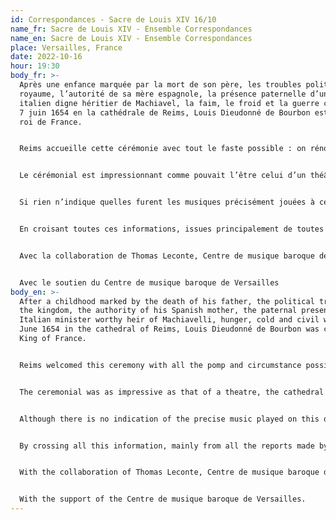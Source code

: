 ```yaml
---
id: Correspondances - Sacre de Louis XIV 16/10
name_fr: Sacre de Louis XIV - Ensemble Correspondances
name_en: Sacre de Louis XIV - Ensemble Correspondances
place: Versailles, France
date: 2022-10-16
hour: 19:30
body_fr: >-
  Après une enfance marquée par la mort de son père, les troubles politiques du
  royaume, l’autorité de sa mère espagnole, la présence paternelle d’un ministre
  italien digne héritier de Machiavel, la faim, le froid et la guerre civile, le
  7 juin 1654 en la cathédrale de Reims, Louis Dieudonné de Bourbon est sacré
  roi de France.


  Reims accueille cette cérémonie avec tout le faste possible : on rénove d’urgence les rues, on prépare des logements pour la grande assemblée qui s’annonce, on restaure des ponts, on achemine toutes sortes de victuailles, de meubles, de tapisseries… Reims sera pour quelques jours le centre d’un royaume qui se reconstruit autour du jeune roi de 16 ans.


  Le cérémonial est impressionnant comme pouvait l’être celui d’un théâtre, la cathédrale de Reims est apprêtée de tapisseries, tapis, tribunes, et d’un trône sur le jubé ; tous les grands du royaume de France, mais aussi les souverains d’Europe, sont présents et dès l’aube installés à leur place. Tous avaient en tête ce *Ballet royal de la Nuit*, en février 1653, dont la splendeur inouïe avait consacré « le plus grand roi du monde » dans les esprits. À ce couronnement symbolique et profane, répond maintenant ce véritable sacre devant Dieu : les ors, les machines et les costumes laissent place à la mise en scène du trône, de la somptueuse couronne, de l’hermine, du sceptre et de la main de justice, aux processions des plus prestigieux personnages du royaume, accompagnés de volées de cloches et de sonneries de hautbois.


  Si rien n’indique quelles furent les musiques précisément jouées à cette occasion, on peut retracer au fil d’une minutieuse enquête un grand nombre d’indices : le déroulement de la cérémonie, les textes chantés, les différents corps de musique présents, les instruments mobilisés, le nombre des interprètes, leur emplacement dans la cathédrale et les types de musique.


  En croisant toutes ces informations, issues principalement de toutes les relations faites par les contemporains, officielles ou non, parfois extrêmement détaillées, avec les sources musicales de ce temps, notamment le Manuscrit Deslauriers et le Manuscrit de Tours, nous proposons aujourd’hui, avec l’aide précieuse du musicologue Thomas Leconte, un sacre de Louis XIV en musique, ouvrant les oreilles du mélomane du XXIè siècle sur des trésors de polyphonies des temps passés.


  Avec la collaboration de Thomas Leconte, Centre de musique baroque de Versailles (pôle recherche du CMBV, équipe du CESR – UMR7323).


  Avec le soutien du Centre de musique baroque de Versailles
body_en: >-
  After a childhood marked by the death of his father, the political troubles of
  the kingdom, the authority of his Spanish mother, the paternal presence of an
  Italian minister worthy heir of Machiavelli, hunger, cold and civil war, on 7
  June 1654 in the cathedral of Reims, Louis Dieudonné de Bourbon was crowned
  King of France.


  Reims welcomed this ceremony with all the pomp and circumstance possible: the streets were urgently renovated, accommodation was prepared for the great assembly that was about to take place, bridges were restored, and all sorts of victuals, furniture and tapestries were transported... Reims was to be the centre of a kingdom that was being rebuilt around the young 16-year-old king for several days.


  The ceremonial was as impressive as that of a theatre, the cathedral of Reims was decorated with tapestries, carpets, stands and a throne on the rood screen; all the great men of the kingdom of France, but also the sovereigns of Europe, were present and installed in their places at dawn. They all had in mind the Royal Ballet of the Night, in February 1653, whose unprecedented splendour had consecrated "the greatest king in the world" in people's minds. This symbolic and secular coronation was now replaced by a real coronation before God: the gold, the machines and the costumes gave way to the staging of the throne, the sumptuous crown, the ermine, the sceptre and the hand of justice, and the processions of the most prestigious figures in the kingdom, accompanied by volleys of bells and the ringing of oboes.


  Although there is no indication of the precise music played on this occasion, a large number of clues can be traced through a meticulous investigation: the course of the ceremony, the texts sung, the different musical groups present, the instruments used, the number of performers, their location in the cathedral and the types of music.


  By crossing all this information, mainly from all the reports made by contemporaries, official or not, sometimes extremely detailed, with the musical sources of that time, in particular the Deslauriers Manuscript and the Tours Manuscript, we propose today, with the precious help of the musicologist Thomas Leconte, a coronation of Louis XIV in music, opening the ears of the music lover of the XXIst century to treasures of polyphonies of past times.


  With the collaboration of Thomas Leconte, Centre de musique baroque de Versailles (CMBV research centre, CESR team - UMR7323).


  With the support of the Centre de musique baroque de Versailles.
---
```

